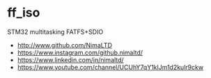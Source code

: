 # ff_iso
STM32 multitasking FATFS+SDIO
* http://www.github.com/NimaLTD   
* https://www.instagram.com/github.nimaltd/   
* https://www.linkedin.com/in/nimaltd/   
* https://www.youtube.com/channel/UCUhY7qY1klJm1d2kulr9ckw   

